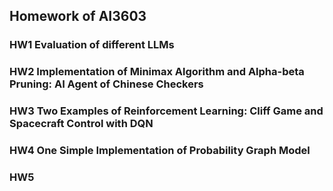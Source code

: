 ## Homework of AI3603

### HW1 Evaluation of different LLMs

### HW2 Implementation of Minimax Algorithm and Alpha-beta Pruning: AI Agent of Chinese Checkers

### HW3 Two Examples of Reinforcement Learning: Cliff Game and Spacecraft Control with DQN

### HW4 One Simple Implementation of Probability Graph Model

### HW5
